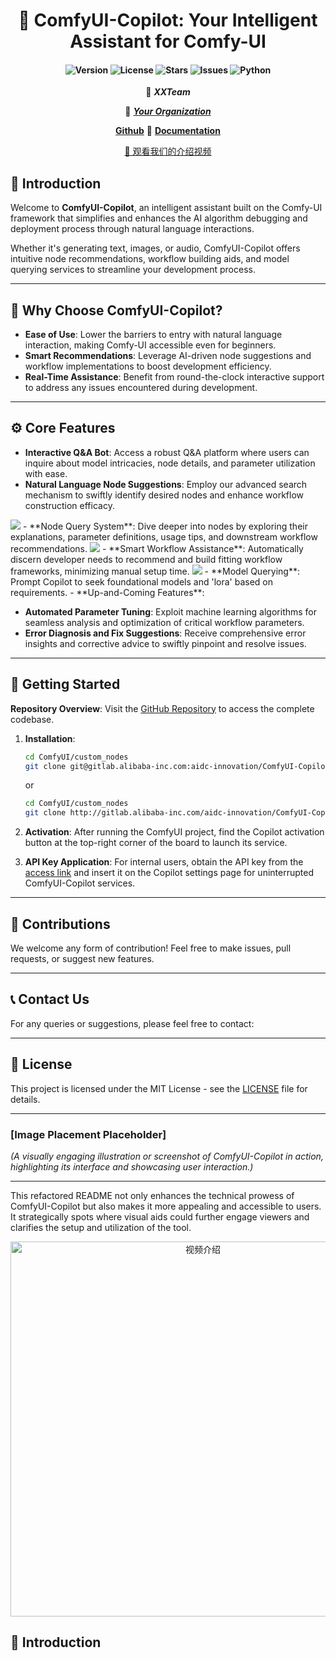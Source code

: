 <div align="center">

# 🚀 ComfyUI-Copilot: Your Intelligent Assistant for Comfy-UI

<!-- Enhancing Image Generation Development with Smart Assistance -->

<h4 align="center">

<div align="center">
<img src="https://img.shields.io/badge/Version-1.0.0-blue.svg" alt="Version"> 
<img src="https://img.shields.io/badge/License-MIT-green.svg" alt="License">
<img src="https://img.shields.io/github/stars/your-repo/ComfyUI-Copilot?color=yellow" alt="Stars">
<img src="https://img.shields.io/github/issues/your-repo/ComfyUI-Copilot?color=red" alt="Issues">
<img src="https://img.shields.io/badge/python-3.10%2B-purple.svg" alt="Python">

</h4>


👾 _**XXTeam**_

🏢 [_**Your Organization**_](https://your-org-website.com)

[**Github**](https://github.com/your-repo/ComfyUI-Copilot) 📑  [**Documentation**](https://your-docs-link.com)

</div>

<div align="center">
    <a href="https://youtu.be/uBllajp38_g" target="_blank">🎥 观看我们的介绍视频</a>
</div>

## 🌟 Introduction

Welcome to **ComfyUI-Copilot**, an intelligent assistant built on the Comfy-UI framework that simplifies and enhances the AI algorithm debugging and deployment process through natural language interactions.

Whether it's generating text, images, or audio, ComfyUI-Copilot offers intuitive node recommendations, workflow building aids, and model querying services to streamline your development process.

---

## 🤔 Why Choose ComfyUI-Copilot?

- **Ease of Use**: Lower the barriers to entry with natural language interaction, making Comfy-UI accessible even for beginners.
- **Smart Recommendations**: Leverage AI-driven node suggestions and workflow implementations to boost development efficiency.
- **Real-Time Assistance**: Benefit from round-the-clock interactive support to address any issues encountered during development.

---

## ⚙️ Core Features

- **Interactive Q&A Bot**: Access a robust Q&A platform where users can inquire about model intricacies, node details, and parameter utilization with ease.
- **Natural Language Node Suggestions**: Employ our advanced search mechanism to swiftly identify desired nodes and enhance workflow construction efficacy.
<img src="assets/comfycopilot_nodes_recommend.gif"/>
- **Node Query System**: Dive deeper into nodes by exploring their explanations, parameter definitions, usage tips, and downstream workflow recommendations.
<img src="assets/comfycopilot_nodes_search.gif"/>
- **Smart Workflow Assistance**: Automatically discern developer needs to recommend and build fitting workflow frameworks, minimizing manual setup time.
<img src="assets/工作流检索.png"/>
- **Model Querying**: Prompt Copilot to seek foundational models and 'lora' based on requirements.
- **Up-and-Coming Features**:
  
  - **Automated Parameter Tuning**: Exploit machine learning algorithms for seamless analysis and optimization of critical workflow parameters.
  - **Error Diagnosis and Fix Suggestions**: Receive comprehensive error insights and corrective advice to swiftly pinpoint and resolve issues.

---

## 🚀 Getting Started

**Repository Overview**: Visit the [GitHub Repository](https://code.alibaba-inc.com/aidc-innovation/ComfyUI-Copilot) to access the complete codebase.

1. **Installation**:
   
   ```bash
   cd ComfyUI/custom_nodes
   git clone git@gitlab.alibaba-inc.com:aidc-innovation/ComfyUI-Copilot.git
   ```
   
   or
   
   ```bash
   cd ComfyUI/custom_nodes
   git clone http://gitlab.alibaba-inc.com/aidc-innovation/ComfyUI-Copilot.git
   ```
2. **Activation**: After running the ComfyUI project, find the Copilot activation button at the top-right corner of the board to launch its service.
3. **API Key Application**: For internal users, obtain the API key from the [access link](https://aidc-appsmith.alibaba-inc.com/app/comfyui-copilot-website/page1-677648e0b007d02d2b193eeb) and insert it on the Copilot settings page for uninterrupted ComfyUI-Copilot services.

---

## 🤝 Contributions

We welcome any form of contribution! Feel free to make issues, pull requests, or suggest new features.

---

## 📞 Contact Us

For any queries or suggestions, please feel free to contact:

---

## 📄 License

This project is licensed under the MIT License - see the [LICENSE](https://opensource.org/licenses/MIT) file for details.

---

### [Image Placement Placeholder]

_(A visually engaging illustration or screenshot of ComfyUI-Copilot in action, highlighting its interface and showcasing user interaction.)_

---

This refactored README not only enhances the technical prowess of ComfyUI-Copilot but also makes it more appealing and accessible to users. It strategically spots where visual aids could further engage viewers and clarifies the setup and utilization of the tool.

<div align="center">
    <img src="path/to/your/image.gif" alt="视频介绍" width="600" />
</div>

## 🌟 Introduction